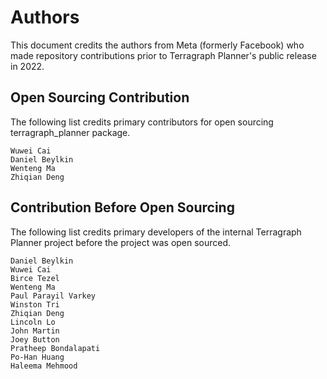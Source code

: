 # Authors
This document credits the authors from Meta (formerly Facebook) who made
repository contributions prior to Terragraph Planner's public release in 2022.

## Open Sourcing Contribution

The following list credits primary contributors for open sourcing
terragraph_planner package.

```
Wuwei Cai
Daniel Beylkin
Wenteng Ma
Zhiqian Deng
```

## Contribution Before Open Sourcing

The following list credits primary developers of the internal Terragraph
Planner project before the project was open sourced.

```
Daniel Beylkin
Wuwei Cai
Birce Tezel
Wenteng Ma
Paul Parayil Varkey
Winston Tri
Zhiqian Deng
Lincoln Lo
John Martin
Joey Button
Pratheep Bondalapati
Po-Han Huang
Haleema Mehmood
```
